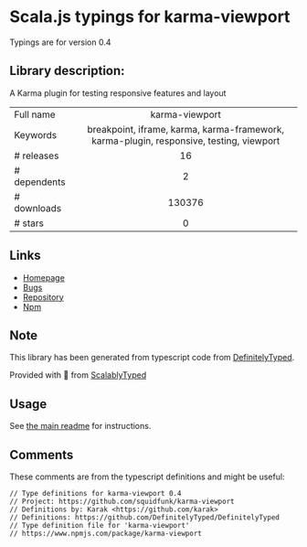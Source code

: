 
# Scala.js typings for karma-viewport

Typings are for version 0.4

## Library description:
A Karma plugin for testing responsive features and layout

|                    |                 |
| ------------------ | :-------------: |
| Full name          | karma-viewport |
| Keywords           | breakpoint, iframe, karma, karma-framework, karma-plugin, responsive, testing, viewport |
| # releases         | 16 |
| # dependents       | 2 |
| # downloads        | 130376 |
| # stars            | 0 |

## Links
- [Homepage](https://github.com/squidfunk/karma-viewport)
- [Bugs](https://github.com/squidfunk/karma-viewport/issues)
- [Repository](https://github.com/squidfunk/karma-viewport)
- [Npm](https://www.npmjs.com/package/karma-viewport)
    


## Note
This library has been generated from typescript code from [DefinitelyTyped](https://definitelytyped.org).

Provided with :purple_heart: from [ScalablyTyped](https://github.com/oyvindberg/ScalablyTyped)

## Usage
See [the main readme](../../readme.md) for instructions.

## Comments

These comments are from the typescript definitions and might be useful:
```
// Type definitions for karma-viewport 0.4
// Project: https://github.com/squidfunk/karma-viewport
// Definitions by: Karak <https://github.com/karak>
// Definitions: https://github.com/DefinitelyTyped/DefinitelyTyped
// Type definition file for 'karma-viewport'
// https://www.npmjs.com/package/karma-viewport

```

